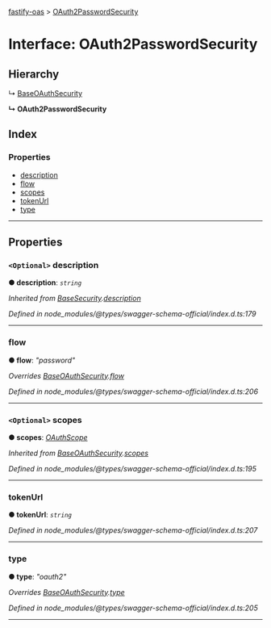 [fastify-oas](../README.md) > [OAuth2PasswordSecurity](../interfaces/oauth2passwordsecurity.md)

# Interface: OAuth2PasswordSecurity

## Hierarchy

↳  [BaseOAuthSecurity](baseoauthsecurity.md)

**↳ OAuth2PasswordSecurity**

## Index

### Properties

* [description](oauth2passwordsecurity.md#description)
* [flow](oauth2passwordsecurity.md#flow)
* [scopes](oauth2passwordsecurity.md#scopes)
* [tokenUrl](oauth2passwordsecurity.md#tokenurl)
* [type](oauth2passwordsecurity.md#type)

---

## Properties

<a id="description"></a>

### `<Optional>` description

**● description**: *`string`*

*Inherited from [BaseSecurity](basesecurity.md).[description](basesecurity.md#description)*

*Defined in node_modules/@types/swagger-schema-official/index.d.ts:179*

___
<a id="flow"></a>

###  flow

**● flow**: *"password"*

*Overrides [BaseOAuthSecurity](baseoauthsecurity.md).[flow](baseoauthsecurity.md#flow)*

*Defined in node_modules/@types/swagger-schema-official/index.d.ts:206*

___
<a id="scopes"></a>

### `<Optional>` scopes

**● scopes**: *[OAuthScope](oauthscope.md)*

*Inherited from [BaseOAuthSecurity](baseoauthsecurity.md).[scopes](baseoauthsecurity.md#scopes)*

*Defined in node_modules/@types/swagger-schema-official/index.d.ts:195*

___
<a id="tokenurl"></a>

###  tokenUrl

**● tokenUrl**: *`string`*

*Defined in node_modules/@types/swagger-schema-official/index.d.ts:207*

___
<a id="type"></a>

###  type

**● type**: *"oauth2"*

*Overrides [BaseOAuthSecurity](baseoauthsecurity.md).[type](baseoauthsecurity.md#type)*

*Defined in node_modules/@types/swagger-schema-official/index.d.ts:205*

___

